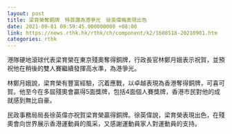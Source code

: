```yaml
---
layout: post
title: 梁育榮奪銅牌　特首讚為港爭光　徐英偉稱表現出色
date: 2021-09-01 09:59:45.000000000 +08:00
link: https://news.rthk.hk/rthk/ch/component/k2/1608518-20210901.htm
categories: rthk
---
```


港隊硬地滾球代表梁育榮在東京殘奧奪得銅牌，行政長官林鄭月娥表示祝賀，並預祝他在稍後的雙人賽繼續發揮高水準，為港爭光。

林鄭月娥說，梁育榮有豐富經驗，沉着應戰，以卓越表現為香港奪得銅牌，可喜可賀。他至今在多屆殘奧會贏得5面獎牌，包括4面個人賽獎牌，香港市民對他的成就感到無比自豪。

民政事務局局長徐英偉亦祝賀梁育榮贏得銅牌。徐英偉說，梁育榮表現出色，在殘奧會向世界展示香港運動員的風采，又感謝運動員家人對運動員的支持。
